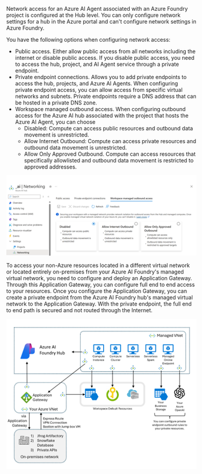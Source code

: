 Network access for an Azure AI Agent associated with an Azure Foundry project is configured at the Hub level. You can only configure network settings for a hub in the Azure portal and can't configure network settings in Azure Foundry.

You have the following options when configuring network access:

- Public access. Either allow public access from all networks including the internet or disable public access. If you disable public access, you need to access the hub, project, and AI Agent service through a private endpoint.
- Private endpoint connections. Allows you to add private endpoints to access the hub, projects, and Azure AI Agents. When configuring private endpoint access, you can allow access from specific virtual networks and subnets. Private endpoints require a DNS address that can be hosted in a private DNS zone.
- Workspace managed outbound access. When configuring outbound access for the Azure AI hub associated with the project that hosts the Azure AI Agent, you can choose 
  - Disabled: Compute can access public resources and outbound data movement is unrestricted.
  - Allow Internet Outbound: Compute can access private resources and outbound data movement is unrestricted.
  - Allow Only Approved Outbound. Compute can access resources that specifically allowlisted and outbound data movement is restricted to approved addresses.

![Screenshot of Azure AI Hub networking configuraiton in Azure portal](../media/networking-configuration.png)

To access your non-Azure resources located in a different virtual network or located entirely on-premises from your Azure AI Foundry's managed virtual network, you need to configure and deploy an Application Gateway. Through this Application Gateway, you can configure full end to end access to your resources. Once you configure the Application Gateway, you can create a private endpoint from the Azure AI Foundry hub's managed virtual network to the Application Gateway. With the private endpoint, the full end to end path is secured and not routed through the Internet.

![Architecture diagram of Application Gateway connection from Azure AI Foundary to external resources](../media/ai-foundry-app-gateway.png)